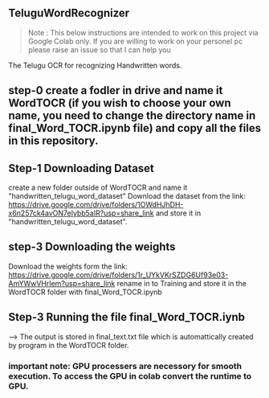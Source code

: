 ## TeluguWordRecognizer

> Note : This below instructions are intended to work on this project via Google Colab only. If you are willing to work on your personel pc please raise an issue so that I can help you

The Telugu OCR for recognizing Handwritten words.

## step-0 create a fodler in drive and name it WordTOCR (if you wish to choose your own name, you need to change the directory name in final_Word_TOCR.ipynb file) and copy all the files in this repository.

## Step-1 Downloading Dataset
create a new folder outside of WordTOCR and name it "handwritten_telugu_word_dataset"
Download the dataset from the link: https://drive.google.com/drive/folders/1OWdHJhDH-x6n257ck4avON7eIybb5aIR?usp=share_link and store it in  "handwritten_telugu_word_dataset". 

## step-3 Downloading the weights
Download the weights form the link: https://drive.google.com/drive/folders/1r_UYkVKrSZDG6Uf93e03-AmYWwVHrIem?usp=share_link rename in to Training and store it in the WordTOCR folder with final_Word_TOCR.ipynb

## Step-3 Running the file final_Word_TOCR.iynb
--> The output is stored in final_text.txt file which is automattically created by program in the WordTOCR folder.


### important note: GPU processers are necessory for smooth execution. To access the GPU in colab convert the runtime to GPU.
